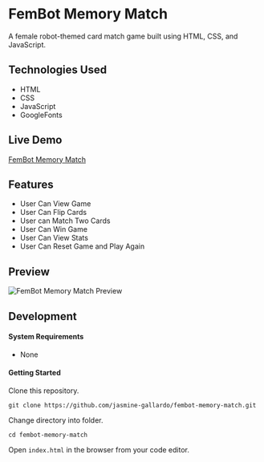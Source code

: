 # FemBot Memory Match
A female robot-themed card match game built using HTML, CSS, and JavaScript.

## Technologies Used
- HTML
- CSS
- JavaScript
- GoogleFonts

## Live Demo

[FemBot Memory Match](https://memory-match.jasminegallardo.com/ "FemBot Memory Match")

## Features

- User Can View Game
- User Can Flip Cards
- User can Match Two Cards
- User Can Win Game
- User Can View Stats
- User Can Reset Game and Play Again

## Preview
![FemBot Memory Match Preview](assets/images/live-demo-fembot-memory-match.gif "FemBot Memory Match Preview")

## Development

#### System Requirements
- None

#### Getting Started

Clone this repository.
``` shell
git clone https://github.com/jasmine-gallardo/fembot-memory-match.git
```

Change directory into folder.
```shell
cd fembot-memory-match
```

Open `index.html` in the browser from your code editor.
